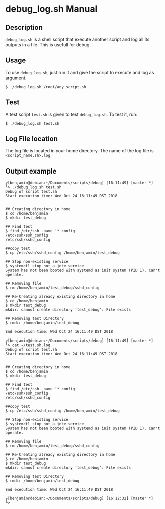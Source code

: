 # debug_log.sh Manual

## Description

`debug_log.sh` is a shell script that execute another script and log all its outputs in a file.
This is usefull for debug.

## Usage

To use `debug_log.sh`, just run it and give the script to execute and log as argument.

```
$ ./debug_log.sh /root/any_script.sh
```

## Test

A test script `test.sh` is given to test `debug_log.sh`. 
To test it, run:
```
$ ./debug_log.sh test.sh
```

## Log File location

The log file is located in your home directory.
The name of the log file is `<script_name.sh>.log`

## Output example

```
┌[benjamin@debian:~/Documents/scripts/debug] [16:11:49] [master *]
└> ./debug_log.sh test.sh
Debug of script test.sh
Start execution time: Wed Oct 24 16:11:49 DST 2018


## Creating directory in home
$ cd /home/benjamin
$ mkdir test_debug

## Find test
$ find /etc/ssh -name '*_config'
/etc/ssh/ssh_config
/etc/ssh/sshd_config

##copy test
$ cp /etc/ssh/sshd_config /home/benjamin/test_debug

## Stop non-existing service
$ systemctl stop not_a_joke.service
System has not been booted with systemd as init system (PID 1). Can't operate.

## Removing file
$ rm /home/benjamin/test_debug/sshd_config

## Re-Creating already existing directory in home
$ cd /home/benjamin
$ mkdir test_debug
mkdir: cannot create directory ‘test_debug’: File exists

## Removing test Directory
$ rmdir /home/benjamin/test_debug

End execution time: Wed Oct 24 16:11:49 DST 2018

┌[benjamin@debian:~/Documents/scripts/debug] [16:11:49] [master *]
└> cat ~/test.sh.log
Debug of script test.sh
Start execution time: Wed Oct 24 16:11:49 DST 2018


## Creating directory in home
$ cd /home/benjamin
$ mkdir test_debug

## Find test
$ find /etc/ssh -name '*_config'
/etc/ssh/ssh_config
/etc/ssh/sshd_config

##copy test
$ cp /etc/ssh/sshd_config /home/benjamin/test_debug

## Stop non-existing service
$ systemctl stop not_a_joke.service
System has not been booted with systemd as init system (PID 1). Can't operate.

## Removing file
$ rm /home/benjamin/test_debug/sshd_config

## Re-Creating already existing directory in home
$ cd /home/benjamin
$ mkdir test_debug
mkdir: cannot create directory ‘test_debug’: File exists

## Removing test Directory
$ rmdir /home/benjamin/test_debug

End execution time: Wed Oct 24 16:11:49 DST 2018

┌[benjamin@debian:~/Documents/scripts/debug] [16:12:32] [master *]
└>

```
